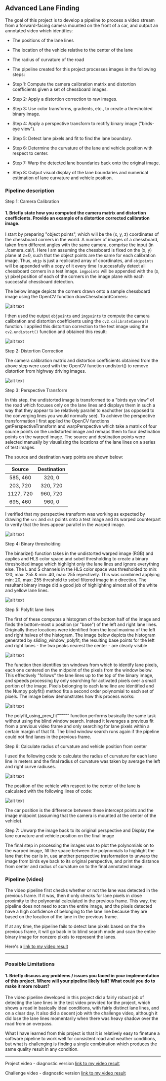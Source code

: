 [//]: # (Image References)

[image1]: ./examples/undistort_output.png "Undistorted"
[image2]: ./test_images/test1.jpg "Road Transformed"
[image3]: ./examples/binary_combo_example.jpg "Binary Example"
[image4]: ./examples/warped_straight_lines.jpg "Warp Example"
[image5]: ./examples/color_fit_lines.jpg "Fit Visual"
[image6]: ./examples/example_output.jpg "Output"
[video1]: ./project_video.mp4 "Video"

## Advanced Lane Finding

The goal of this project is to develop a pipeline to process a video stream from a forward-facing camera mounted on the front of a car, and output an annotated video which identifies:

* The positions of the lane lines
* The location of the vehicle relative to the center of the lane
* The radius of curvature of the road
* The pipeline created for this project processes images in the following steps:

* Step 1: Compute the camera calibration matrix and distortion coefficients given a set of chessboard images.
* Step 2: Apply a distortion correction to raw images.
* Step 3: Use color transforms, gradients, etc., to create a thresholded binary image.
* Step 4: Apply a perspective transform to rectify binary image ("birds-eye view").
* Step 5: Detect lane pixels and fit to find the lane boundary.
* Step 6: Determine the curvature of the lane and vehicle position with respect to center.
* Step 7: Warp the detected lane boundaries back onto the original image.
* Step 8: Output visual display of the lane boundaries and numerical estimation of lane curvature and vehicle position.

### Pipeline description
Step 1: Camera Calibration
#### 1. Briefly state how you computed the camera matrix and distortion coefficients. Provide an example of a distortion corrected calibration image.

I start by preparing "object points", which will be the (x, y, z) coordinates of the chessboard corners in the world. A number of images of a chessboard, taken from different angles with the same camera, comprise the input (in ./camera_cal/). Here I am assuming the chessboard is fixed on the (x, y) plane at z=0, such that the object points are the same for each calibration image.  Thus, `objp` is just a replicated array of coordinates, and `objpoints` will be appended with a copy of it every time I successfully detect all chessboard corners in a test image.  `imgpoints` will be appended with the (x, y) pixel position of each of the corners in the image plane with each successful chessboard detection.  

The below image depicts the corners drawn onto a sample chessboard image using the OpenCV function drawChessboardCorners:

![alt text][image1]

I then used the output `objpoints` and `imgpoints` to compute the camera calibration and distortion coefficients using the `cv2.calibrateCamera()` function.  I applied this distortion correction to the test image using the `cv2.undistort()` function and obtained this result: 

![alt text][image1]

Step 2: Distortion Correction

The camera calibration matrix and distortion coefficients obtained from the above step were used with the OpenCV function undistort() to remove distortion from highway driving images.

![alt text][image1]

Step 3: Perspective Transform

In this step, the undistorted image is transformed to a "birds eye view" of the road which focuses only on the lane lines and displays them in such a way that they appear to be relatively parallel to eachother (as opposed to the converging lines you would normally see).
To achieve the perspective transformation I first applied the OpenCV functions getPerspectiveTransform and warpPerspective which take a matrix of four source points on the undistorted image and remaps them to four destination points on the warped image. The source and destination points were selected manually by visualizing the locations of the lane lines on a series of test images.

The source and destination warp points are shown below:

| Source        | Destination   | 
|:-------------:|:-------------:| 
| 585, 460      | 320, 0        | 
| 203, 720      | 320, 720      |
| 1127, 720     | 960, 720      |
| 695, 460      | 960, 0        |

I verified that my perspective transform was working as expected by drawing the `src` and `dst` points onto a test image and its warped counterpart to verify that the lines appear parallel in the warped image.

![alt text][image2]

Step 4: Binary thresholding

The binarize() function takes in the undistorted warped image (RGB) and applies and HLS color space and sobel thresholding to create a binary thresholded image which highlight only the lane lines and ignore everything else. The L and S channels in the HLS color space was thresholded to min: 120, max: 255 & min: 40, max: 255 repectively. This was combined applying min: 20, max: 255 threshold to sobel filtered image in x direction. The resultant binary image did a good job of highlighting almost all of the white and yellow lane lines. 

![alt text][image2]

Step 5: Polyfit lane lines

The first of these computes a histogram of the bottom half of the image and finds the bottom-most x position (or "base") of the left and right lane lines. Originally these locations were identified from the local maxima of the left and right halves of the histogram. The image below depicts the histogram generated by sliding_window_polyfit; the resulting base points for the left and right lanes - the two peaks nearest the center - are clearly visible

![alt text][image2]

The function then identifies ten windows from which to identify lane pixels, each one centered on the midpoint of the pixels from the window below. This effectively "follows" the lane lines up to the top of the binary image, and speeds processing by only searching for activated pixels over a small portion of the image. Pixels belonging to each lane line are identified and the Numpy polyfit() method fits a second order polynomial to each set of pixels. The image below demonstrates how this process works:

![alt text][image2]

The polyfit_using_prev_fit"""""" function performs basically the same task without using the blind window search. Instead it leverages a previous fit from a previous video frame and only searching for lane pixels within a certain margin of that fit. The blind window search runs again if the pipeline could not find lanes in the previous frame.

Step 6: Calculate radius of curvature and vehicle position from center

I used the following code to calculate the radius of curvature for each lane line in meters and the final radius of curvature was taken by average the left and right curve radiuses.

![alt text][image2]

The position of the vehicle with respect to the center of the lane is calculated with the following lines of code:

![alt text][image2]

The car position is the difference between these intercept points and the image midpoint (assuming that the camera is mounted at the center of the vehicle).
 
Step 7: Unwarp the image back to its original perspective and  Display the lane curvature and vehicle position on the final image

The final step in processing the images was to plot the polynomials on to the warped image, fill the space between the polynomials to highlight the lane that the car is in, use another perspective trasformation to unwarp the image from birds eye back to its original perspective, and print the distance from center and radius of curvature on to the final annotated image.

### Pipeline (video)

The video pipeline first checks whether or not the lane was detected in the previous frame. If it was, then it only checks for lane pixels in close proximity to the polynomial calculated in the previous frame. This way, the pipeline does not need to scan the entire image, and the pixels detected have a high confidence of belonging to the lane line because they are based on the location of the lane in the previous frame.

If at any time, the pipeline fails to detect lane pixels based on the the previous frame, it will go back in to blind search mode and scan the entire binary image for nonzero pixels to represent the lanes.

Here's a [link to my video result](./project_video.mp4)


---
### Possible Limitations
#### 1. Briefly discuss any problems / issues you faced in your implementation of this project.  Where will your pipeline likely fail?  What could you do to make it more robust?



The video pipeline developed in this project did a fairly robust job of detecting the lane lines in the test video provided for the project, which shows a road in basically ideal conditions, with fairly distinct lane lines, and on a clear day. It also did a decent job with the challenge video, although it did lose the lane lines momentarily when there was heavy shadow over the road from an overpass.

What I have learned from this project is that it is relatively easy to finetune a software pipeline to work well for consistent road and weather conditions, but what is challenging is finding a single combination which produces the same quality result in any condition.

---
Project video - diagnostic version
[link to my video result](./project_video.mp4)

Challenge video - diagnostic version
[link to my video result](./project_video.mp4)

